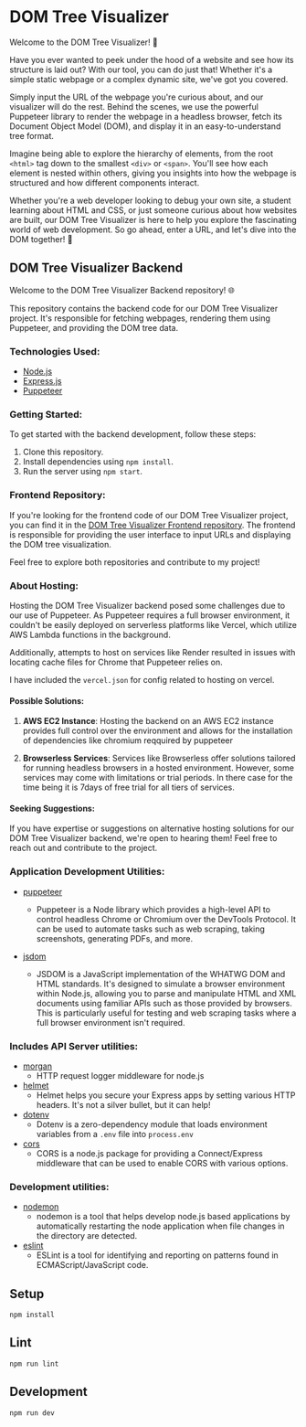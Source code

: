 # DOM Tree Visualizer

Welcome to the DOM Tree Visualizer! 🌳

Have you ever wanted to peek under the hood of a website and see how its structure is laid out? With our tool, you can do just that! Whether it's a simple static webpage or a complex dynamic site, we've got you covered.

Simply input the URL of the webpage you're curious about, and our visualizer will do the rest. Behind the scenes, we use the powerful Puppeteer library to render the webpage in a headless browser, fetch its Document Object Model (DOM), and display it in an easy-to-understand tree format.

Imagine being able to explore the hierarchy of elements, from the root `<html>` tag down to the smallest `<div>` or `<span>`. You'll see how each element is nested within others, giving you insights into how the webpage is structured and how different components interact.

Whether you're a web developer looking to debug your own site, a student learning about HTML and CSS, or just someone curious about how websites are built, our DOM Tree Visualizer is here to help you explore the fascinating world of web development. So go ahead, enter a URL, and let's dive into the DOM together! 🚀

## DOM Tree Visualizer Backend

Welcome to the DOM Tree Visualizer Backend repository! 🌐

This repository contains the backend code for our DOM Tree Visualizer project. It's responsible for fetching webpages, rendering them using Puppeteer, and providing the DOM tree data.

### Technologies Used:

- [Node.js](https://nodejs.org/)
- [Express.js](https://expressjs.com/)
- [Puppeteer](https://www.npmjs.com/package/puppeteer)

### Getting Started:

To get started with the backend development, follow these steps:

1. Clone this repository.
2. Install dependencies using `npm install`.
3. Run the server using `npm start`.

### Frontend Repository:

If you're looking for the frontend code of our DOM Tree Visualizer project, you can find it in the [DOM Tree Visualizer Frontend repository](https://github.com/your-username/frontend-repo). The frontend is responsible for providing the user interface to input URLs and displaying the DOM tree visualization.

Feel free to explore both repositories and contribute to my project!

### About Hosting:

Hosting the DOM Tree Visualizer backend posed some challenges due to our use of Puppeteer. As Puppeteer requires a full browser environment, it couldn't be easily deployed on serverless platforms like Vercel, which utilize AWS Lambda functions in the background.

Additionally, attempts to host on services like Render resulted in issues with locating cache files for Chrome that Puppeteer relies on.

I have included the ```vercel.json``` for config related to hosting on vercel. 

#### Possible Solutions:

1. **AWS EC2 Instance**: Hosting the backend on an AWS EC2 instance provides full control over the environment and allows for the installation of dependencies like chromium reqquired by puppeteer

2. **Browserless Services**: Services like Browserless offer solutions tailored for running headless browsers in a hosted environment. However, some services may come with limitations or trial periods. In there case for the time being it is 7days of free trial for all tiers of services. 

#### Seeking Suggestions:

If you have expertise or suggestions on alternative hosting solutions for our DOM Tree Visualizer backend, we're open to hearing them! Feel free to reach out and contribute to the project.

### Application Development Utilities:

- [puppeteer](https://www.npmjs.com/package/puppeteer)

  - Puppeteer is a Node library which provides a high-level API to control headless Chrome or Chromium over the DevTools Protocol. It can be used to automate tasks such as web scraping, taking screenshots, generating PDFs, and more.

- [jsdom](https://www.npmjs.com/package/jsdom)
  - JSDOM is a JavaScript implementation of the WHATWG DOM and HTML standards. It's designed to simulate a browser environment within Node.js, allowing you to parse and manipulate HTML and XML documents using familiar APIs such as those provided by browsers. This is particularly useful for testing and web scraping tasks where a full browser environment isn't required.

### Includes API Server utilities:

- [morgan](https://www.npmjs.com/package/morgan)
  - HTTP request logger middleware for node.js
- [helmet](https://www.npmjs.com/package/helmet)
  - Helmet helps you secure your Express apps by setting various HTTP headers. It's not a silver bullet, but it can help!
- [dotenv](https://www.npmjs.com/package/dotenv)
  - Dotenv is a zero-dependency module that loads environment variables from a `.env` file into `process.env`
- [cors](https://www.npmjs.com/package/cors)
  - CORS is a node.js package for providing a Connect/Express middleware that can be used to enable CORS with various options.

### Development utilities:

- [nodemon](https://www.npmjs.com/package/nodemon)
  - nodemon is a tool that helps develop node.js based applications by automatically restarting the node application when file changes in the directory are detected.
- [eslint](https://www.npmjs.com/package/eslint)
  - ESLint is a tool for identifying and reporting on patterns found in ECMAScript/JavaScript code.

## Setup

```
npm install
```

## Lint

```
npm run lint
```

## Development

```
npm run dev
```
